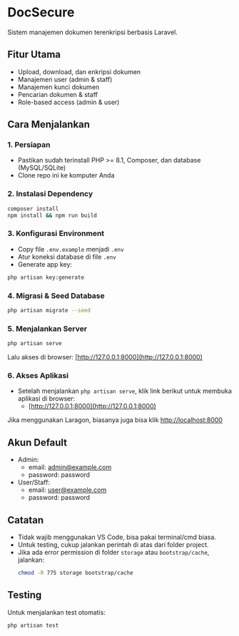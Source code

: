# DocSecure

Sistem manajemen dokumen terenkripsi berbasis Laravel.

## Fitur Utama
- Upload, download, dan enkripsi dokumen
- Manajemen user (admin & staff)
- Manajemen kunci dokumen
- Pencarian dokumen & staff
- Role-based access (admin & user)

## Cara Menjalankan

### 1. Persiapan
- Pastikan sudah terinstall PHP >= 8.1, Composer, dan database (MySQL/SQLite)
- Clone repo ini ke komputer Anda

### 2. Instalasi Dependency
```bash
composer install
npm install && npm run build
```

### 3. Konfigurasi Environment
- Copy file `.env.example` menjadi `.env`
- Atur koneksi database di file `.env`
- Generate app key:
```bash
php artisan key:generate
```

### 4. Migrasi & Seed Database
```bash
php artisan migrate --seed
```

### 5. Menjalankan Server
```bash
php artisan serve
```
Lalu akses di browser: [http://127.0.0.1:8000](http://127.0.0.1:8000)
### 6. Akses Aplikasi

- Setelah menjalankan `php artisan serve`, klik link berikut untuk membuka aplikasi di browser:
	- [http://127.0.0.1:8000](http://127.0.0.1:8000)

Jika menggunakan Laragon, biasanya juga bisa klik [http://localhost:8000](http://localhost:8000)

## Akun Default
- Admin: 
	- email: admin@example.com
	- password: password
- User/Staff: 
	- email: user@example.com
	- password: password

## Catatan
- Tidak wajib menggunakan VS Code, bisa pakai terminal/cmd biasa.
- Untuk testing, cukup jalankan perintah di atas dari folder project.
- Jika ada error permission di folder `storage` atau `bootstrap/cache`, jalankan:
	```bash
	chmod -R 775 storage bootstrap/cache
	```

## Testing
Untuk menjalankan test otomatis:
```bash
php artisan test
```

